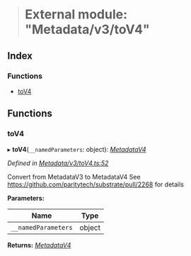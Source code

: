 > # External module: "Metadata/v3/toV4"

## Index

### Functions

* [toV4](_metadata_v3_tov4_.md#tov4)

## Functions

###  toV4

▸ **toV4**(`__namedParameters`: object): *[MetadataV4](../classes/_metadata_v4_metadata_.metadatav4.md)*

*Defined in [Metadata/v3/toV4.ts:52](https://github.com/polkadot-js/api/blob/dc1104b/packages/types/src/Metadata/v3/toV4.ts#L52)*

Convert from MetadataV3 to MetadataV4
See https://github.com/paritytech/substrate/pull/2268 for details

**Parameters:**

Name | Type |
------ | ------ |
`__namedParameters` | object |

**Returns:** *[MetadataV4](../classes/_metadata_v4_metadata_.metadatav4.md)*